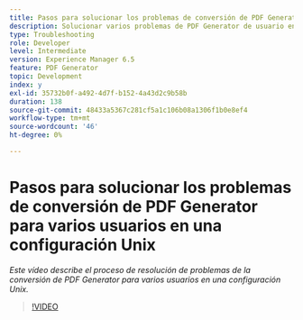 ```yaml
---
title: Pasos para solucionar los problemas de conversión de PDF Generator para varios usuarios en una configuración Unix
description: Solucionar varios problemas de PDF Generator de usuario en la instalación de UNIX.
type: Troubleshooting
role: Developer
level: Intermediate
version: Experience Manager 6.5
feature: PDF Generator
topic: Development
index: y
exl-id: 35732b0f-a492-4d7f-b152-4a43d2c9b58b
duration: 138
source-git-commit: 48433a5367c281cf5a1c106b08a1306f1b0e8ef4
workflow-type: tm+mt
source-wordcount: '46'
ht-degree: 0%

---
```



# Pasos para solucionar los problemas de conversión de PDF Generator para varios usuarios en una configuración Unix

*Este vídeo describe el proceso de resolución de problemas de la conversión de PDF Generator para varios usuarios en una configuración Unix.*

>[!VIDEO](https://video.tv.adobe.com/v/335549?quality=12&learn=on)
